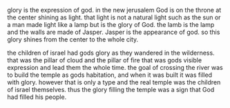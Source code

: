 glory is the expression of god. in the new jerusalem God is on the throne at the center
shining as light. that light is not a natural light such as the sun or a man made light
like a lamp but is the glory of God. the lamb is the lamp and the walls are made of
Jasper. Jasper is the appearance of god. so this glory shines from the center to the whole
city.

the children of israel had gods glory as they wandered in the wilderness. that was
the pillar of cloud and the pillar of fire that was gods visible expression and lead them the whole time. the goal of crossing the river was to build the temple as gods habitation, and when it was built it was filled with glory. however that is only a type and the real temple was the children of israel themselves. thus the glory filling the temple was a sign that God had filled his people.
